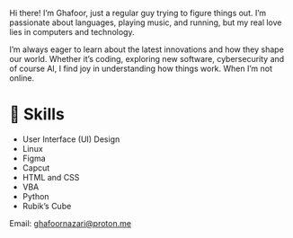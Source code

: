 Hi there! I’m Ghafoor, just a regular guy trying to figure things out. I’m passionate about languages, playing music, and running, but my real love lies in computers and technology.

I’m always eager to learn about the latest innovations and how they shape our world. Whether it’s coding, exploring new software, cybersecurity and of course AI, I find joy in understanding how things work. When I’m not online.

# 🔨 Skills

- User Interface (UI) Design
- Linux
- Figma
- Capcut
- HTML and CSS
- VBA
- Python
- Rubik’s Cube

Email: ghafoornazari@proton.me

